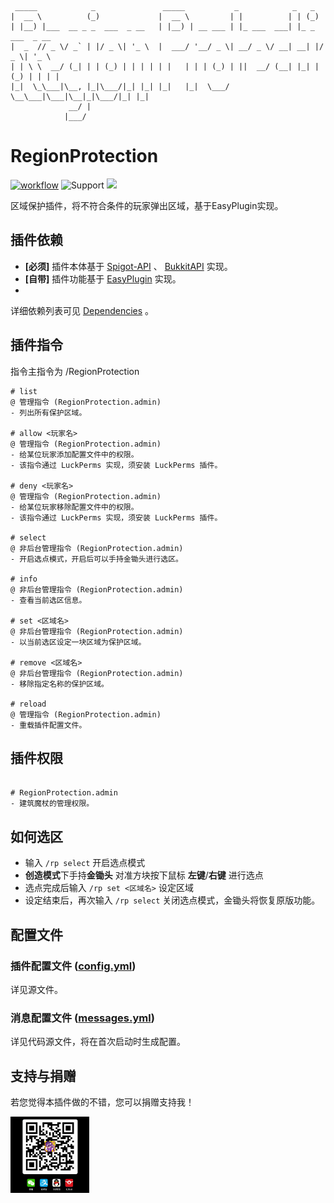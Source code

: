 ```text

 _____            _               _____           _            _   _             
|  __ \          (_)             |  __ \         | |          | | (_)            
| |__) |___  __ _ _  ___  _ __   | |__) | __ ___ | |_ ___  ___| |_ _  ___  _ __  
|  _  // _ \/ _` | |/ _ \| '_ \  |  ___/ '__/ _ \| __/ _ \/ __| __| |/ _ \| '_ \ 
| | \ \  __/ (_| | | (_) | | | | | |   | | | (_) | ||  __/ (__| |_| | (_) | | | |
|_|  \_\___|\__, |_|\___/|_| |_| |_|   |_|  \___/ \__\___|\___|\__|_|\___/|_| |_|
             __/ |                                                               
            |___/                                                                
```

# RegionProtection

[![workflow](https://github.com/CarmJos/RegionProtection/actions/workflows/maven.yml/badge.svg?branch=master)](https://github.com/CarmJos/RegionProtection/actions/workflows/maven.yml)
![Support](https://img.shields.io/badge/Minecraft-Java%201.13--Latest-green)
![](https://visitor-badge.glitch.me/badge?page_id=RegionProtection.readme)

区域保护插件，将不符合条件的玩家弹出区域，基于EasyPlugin实现。

## 插件依赖

- **[必须]** 插件本体基于 [Spigot-API](https://hub.spigotmc.org/stash/projects/SPIGOT) 、 [BukkitAPI](http://bukkit.org/) 实现。
- **[自带]** 插件功能基于 [EasyPlugin](https://github.com/CarmJos/EasyPlugin) 实现。
-

详细依赖列表可见 [Dependencies](https://github.com/CarmJos/RegionProtection/network/dependencies) 。

## 插件指令

指令主指令为 /RegionProtection

```text
# list
@ 管理指令 (RegionProtection.admin)
- 列出所有保护区域。

# allow <玩家名>
@ 管理指令 (RegionProtection.admin)
- 给某位玩家添加配置文件中的权限。 
- 该指令通过 LuckPerms 实现，须安装 LuckPerms 插件。

# deny <玩家名>
@ 管理指令 (RegionProtection.admin)
- 给某位玩家移除配置文件中的权限。 
- 该指令通过 LuckPerms 实现，须安装 LuckPerms 插件。

# select
@ 非后台管理指令 (RegionProtection.admin)
- 开启选点模式，开启后可以手持金锄头进行选区。

# info
@ 非后台管理指令 (RegionProtection.admin)
- 查看当前选区信息。

# set <区域名>
@ 非后台管理指令 (RegionProtection.admin)
- 以当前选区设定一块区域为保护区域。

# remove <区域名>
@ 非后台管理指令 (RegionProtection.admin)
- 移除指定名称的保护区域。

# reload
@ 管理指令 (RegionProtection.admin)
- 重载插件配置文件。
```

## 插件权限

```text

# RegionProtection.admin
- 建筑魔杖的管理权限。

```

## 如何选区

- 输入 `/rp select` 开启选点模式
- **创造模式**下手持**金锄头** 对准方块按下鼠标 **左键**/**右键** 进行选点
- 选点完成后输入 `/rp set <区域名>` 设定区域
- 设定结束后，再次输入 `/rp select` 关闭选点模式，金锄头将恢复原版功能。

## 配置文件

### 插件配置文件 ([config.yml](src/main/resources/config.yml))

详见源文件。

### 消息配置文件 ([messages.yml](src/main/java/cc/carm/plugin/regionprotection/configuration/PluginMessages.java))

详见代码源文件，将在首次启动时生成配置。

## 支持与捐赠

若您觉得本插件做的不错，您可以捐赠支持我！

<img height=25% width=25% src="https://raw.githubusercontent.com/CarmJos/CarmJos/main/img/donate-code.jpg"  alt=""/>